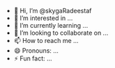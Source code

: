 - 👋 Hi, I’m @skygaRadeestaf
- 👀 I’m interested in ...
- 🌱 I’m currently learning ...
- 💞️ I’m looking to collaborate on ...
- 📫 How to reach me ...
- 😄 Pronouns: ...
- ⚡ Fun fact: ...

<!---
skygaRadeestaf/skygaRadeestaf is a ✨ special ✨ repository because its `README.md` (this file) appears on your GitHub profile.
You can click the Preview link to take a look at your changes.
--->
